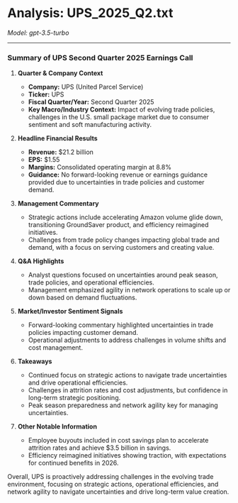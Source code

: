 # Analysis: UPS_2025_Q2.txt

*Model: gpt-3.5-turbo*

---

### Summary of UPS Second Quarter 2025 Earnings Call

1. **Quarter & Company Context**
   - **Company:** UPS (United Parcel Service)
   - **Ticker:** UPS
   - **Fiscal Quarter/Year:** Second Quarter 2025
   - **Key Macro/Industry Context:** Impact of evolving trade policies, challenges in the U.S. small package market due to consumer sentiment and soft manufacturing activity.

2. **Headline Financial Results**
   - **Revenue:** $21.2 billion
   - **EPS:** $1.55
   - **Margins:** Consolidated operating margin at 8.8%
   - **Guidance:** No forward-looking revenue or earnings guidance provided due to uncertainties in trade policies and customer demand.

3. **Management Commentary**
   - Strategic actions include accelerating Amazon volume glide down, transitioning GroundSaver product, and efficiency reimagined initiatives.
   - Challenges from trade policy changes impacting global trade and demand, with a focus on serving customers and creating value.

4. **Q&A Highlights**
   - Analyst questions focused on uncertainties around peak season, trade policies, and operational efficiencies.
   - Management emphasized agility in network operations to scale up or down based on demand fluctuations.

5. **Market/Investor Sentiment Signals**
   - Forward-looking commentary highlighted uncertainties in trade policies impacting customer demand.
   - Operational adjustments to address challenges in volume shifts and cost management.

6. **Takeaways**
   - Continued focus on strategic actions to navigate trade uncertainties and drive operational efficiencies.
   - Challenges in attrition rates and cost adjustments, but confidence in long-term strategic positioning.
   - Peak season preparedness and network agility key for managing uncertainties.

7. **Other Notable Information**
   - Employee buyouts included in cost savings plan to accelerate attrition rates and achieve $3.5 billion in savings.
   - Efficiency reimagined initiatives showing traction, with expectations for continued benefits in 2026.

Overall, UPS is proactively addressing challenges in the evolving trade environment, focusing on strategic actions, operational efficiencies, and network agility to navigate uncertainties and drive long-term value creation.